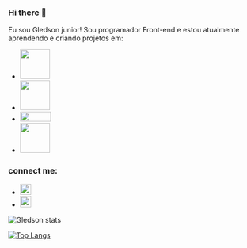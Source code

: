 ### Hi there 👋

 Eu sou Gledson junior! Sou programador Front-end e estou atualmente aprendendo e criando projetos em:
  - <img src="https://img.shields.io/badge/HTML5-E34F26?style=for-the-badge&logo=html5&logoColor=white" width="60px" />
  - <img src="https://img.shields.io/badge/CSS3-1572B6?style=for-the-badge&logo=css3&logoColor=white" width="60px" />
  - <img src="https://img.shields.io/badge/JavaScript-323330?style=for-the-badge&logo=javascript&logoColor=F7DF1E" width="62px" height="20px" />
  - <img src="https://img.shields.io/badge/React-20232A?style=for-the-badge&logo=react&logoColor=61DAFB" width="60px" />

### connect me:
 - <a href="https://www.instagram.com/047juniorr"> <img src="https://cdn-icons-png.flaticon.com/512/87/87390.png" width="22px" alt="insta-logo" />  </a>
 - <a href="https://www.linkedin.com/in/gledson-junior-66941a285"> <img src="https://cdn.icon-icons.com/icons2/1/PNG/256/sociallinkedin_member_70.png" width="22px" alt="linkedin-logo" /> </a>

![Gledson stats](https://github-readme-stats.vercel.app/api?username=gledsonzjunior&show_icons=true&theme=transparent)

[![Top Langs](https://github-readme-stats.vercel.app/api/top-langs/?username=gledsonzjunior)](https://github.com/anuraghazra/github-readme-stats)
